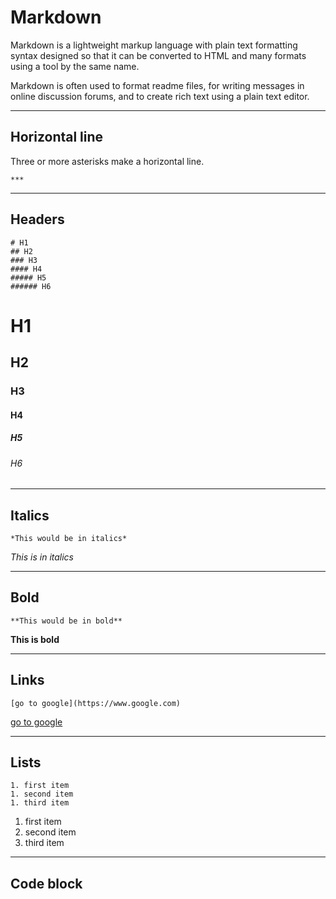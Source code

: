 # Markdown

Markdown is a lightweight markup language with plain text formatting syntax designed so that it can be converted to HTML and many formats using a tool by the same name.
 
Markdown is often used to format readme files, for writing messages in online discussion forums, and to create rich text using a plain text editor.

***

## Horizontal line

Three or more asterisks make a horizontal line.

```
***
```

***

## Headers

```
# H1
## H2
### H3
#### H4
##### H5
###### H6
```
# H1
## H2
### H3
#### H4
##### H5
###### H6


***

## Italics

```
*This would be in italics*
```
*This is in italics*

***

## Bold

```
**This would be in bold**
```

**This is bold**

***

## Links

```
[go to google](https://www.google.com)
```
[go to google](https://www.google.com)

***

## Lists

```
1. first item
1. second item
1. third item
```

1. first item
1. second item
1. third item

***

## Code block